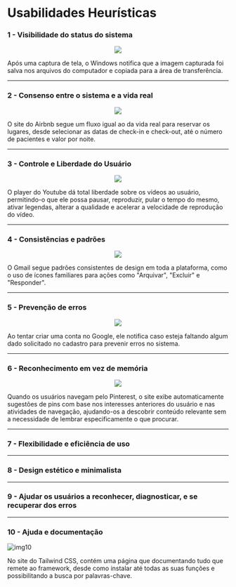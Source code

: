 # Usabilidades Heurísticas

### 1 - Visibilidade do status do sistema
<p align= center>
<img src= 'https://github.com/kalil004/Bertoti/blob/67f25b1fe63004d6adeabb8bcb1906dcafd8b5ff/ihc_atual/img/H1.png'>
</p>
Após uma captura de tela, o Windows notifica que a imagem capturada foi salva nos arquivos do computador e copiada para a área de transferência.

---

### 2 - Consenso entre o sistema e a vida real
<p align= center>
<img src= 'https://github.com/kalil004/Bertoti/blob/e71dcfd36b0a47ac6c5bdca52b4e10d434a4a350/ihc_atual/img/2.png'>
</p>

O site do Airbnb segue um fluxo igual ao da vida real para reservar os lugares, desde selecionar as datas de check-in e check-out, até o número de pacientes e valor por noite.

---

### 3 - Controle e Liberdade do Usuário
<p align= center>
<img src= 'https://github.com/kalil004/Bertoti/blob/73d11022c33611c0d1d51aefaa3803a3cab8ccf8/ihc_atual/img/H3.png'>
</p>

O player do Youtube dá total liberdade sobre os vídeos ao usuário, permitindo-o que ele possa pausar, reproduzir, pular o tempo do mesmo, ativar legendas, alterar a qualidade e acelerar a velocidade de reprodução do vídeo.

---

### 4 - Consistências e padrões
<p align=center>
<img src='https://github.com/kalil004/Bertoti/blob/f050b05c13d4b2c424a1c60b12d68c7d81f6bdf0/ihc_atual/img/4.png'>
</p>

O Gmail segue padrões consistentes de design em toda a plataforma, como o uso de ícones familiares para ações como "Arquivar", "Excluir" e "Responder".

---

### 5 - Prevenção de erros
<p align=center>
<img src='https://github.com/kalil004/Bertoti/blob/ff69515ff363b8cc6312619e7e4fd9581ef2f25c/ihc_atual/img/5.png'>
</p>

Ao tentar criar uma conta no Google, ele notifica caso esteja faltando algum dado solicitado no cadastro para prevenir erros no sistema.

---

### 6 - Reconhecimento em vez de memória
<p align=center>
<img src='https://github.com/kalil004/Bertoti/blob/a321b6ab183283ffa3e1aa229d61c5d8be3e8fd8/ihc_atual/img/6.png'>
</p>

Quando os usuários navegam pelo Pinterest, o site exibe automaticamente sugestões de pins com base nos interesses anteriores do usuário e nas atividades de navegação, ajudando-os a descobrir conteúdo relevante sem a necessidade de lembrar especificamente o que procurar.

---

### 7 - Flexibilidade e eficiência de uso

---

### 8 - Design estético e minimalista

---

### 9 - Ajudar os usuários a reconhecer, diagnosticar, e se recuperar dos erros

---

### 10 - Ajuda e documentação

![img10](https://github.com/kalil004/Bertoti/blob/b42e5fd95342a94bf32000a8fe27326655f29190/ihc_atual/img/10.png)

No site do Tailwind CSS, contém uma página que documentando tudo que remete ao framework, desde como instalar até todas as suas funções e possibilitando a busca por palavras-chave.


